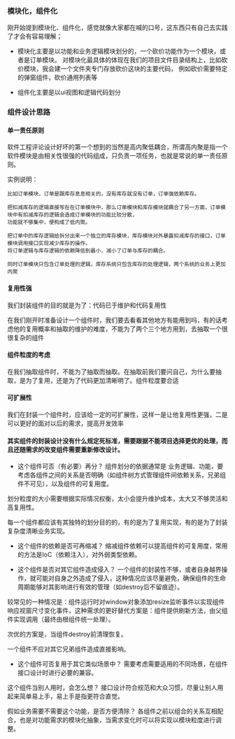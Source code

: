 ### 模块化，组件化
刚开始提到模块化、组件化，感觉就像大家都在喊的口号，这东西只有自己去实践了才会有容易理解；

- 模块化主要是以功能和业务逻辑模块划分的，一个砍价功能作为一个模块，或者是订单模块。
对模块化最具体的体现在我们的项目文件目录结构上，比如砍价模块，我会建一个文件夹专门存放砍价这块的主要代码，
例如砍价需要特定的弹窗组件，砍价通用列表等

- 组件化主要是以ui视图和逻辑代码划分

 ### 组件设计思路
#### 单一责任原则
软件工程评论设计好坏的第一个想到的当然是高内聚低耦合，所谓高内聚是指一个软件模块是由相关性很强的代码组成，只负责一项任务，也就是常说的单一责任原则。

实例说明：
```
比如订单模块，订单是跟库存息息相关的，没有库存就没有订单，订单强依赖库存。

把扣减库存的逻辑直接写在在订单模块中，那么订单模块和库存模块就耦合了另一方面，订单模块中有扣减库存的逻辑会造成订单模块的功能比较分散，
功能就不够集中，便构成了低内聚。

把订单中的库存逻辑给拆分出来一个独立的库存模块，库存模块对外暴露扣减库存的接口，订单模块调用接口实现减少库存的操作，
将订单逻辑与库存逻辑的依赖降低到最小，减小了订单与库存的耦合。

同时订单模块只包含订单处理的逻辑，库存系统只包含库存的处理逻辑，两个系统的业务上更加内聚
```
 #### 复用性强
 我们封装组件的目的就是为了：代码已于维护和代码复用性
 
在我们刚开时准备设计一个组件时，我们要去看看其他地方有能用到吗，有的话考虑他的复用概率和抽取的维护的难度，不能为了两个三个地方用到，去抽取一个很很复杂的组件

#### 组件粒度的考虑

在我们抽取组件时，不能为了抽取而抽取。在抽取前我们要问自己，为什么要抽取，是为了复用，还是为了代码更加清晰明了。组件粒度要合适

#### 可扩展性
我们在封装一个组件时，应该给一定的可扩展性，这样一是让他复用性更强，二是可以更好的面对以后的需求，提高开发效率


#### 其实组件的封装设计没有什么规定死标准，需要跟据不能项目选择更优的处理，而且还随需求的改变组件需要重新修改设计。

 - 这个组件可否（有必要）再分？
组件划分的依据通常是 业务逻辑、功能，要考虑各组件之间的关系是否明确（如组件树方式管理组件间依赖关系，兄弟组件不可见），以及组件的可复用度。

划分粒度的大小需要根据实际情况权衡，太小会提升维护成本，太大又不够灵活和高复用性。

每一个组件都应该有其独特的划分目的的，有的是为了复用实现，有的是为了封装复杂度清晰业务实现。



 - 这个组件的依赖是否可再缩减？
缩减组件依赖可以提高组件的可复用度，常用的方法是IoC（依赖注入），对外弱类型依赖。



 - 这个组件是否对其它组件造成侵入？
一个组件的封装性不够，或者自身越界操作，就可能对自身之外造成了侵入，这种情况应该尽量避免，确保组件的生命周期能够对其影响进行有效的管理（如destroy后不留痕迹）。

较常见的一种情况是：组件运行时对window对象添加resize监听事件以实现组件响应视窗尺寸变化事件，这种需求的更好替代方案是：组件提供刷新方法，由父组件实现调用（最终由根组件统一处理）。

次优的方案是，当组件destroy前清理恢复。

一个组件不应对其它兄弟组件造成直接影响。



- 这个组件可否复用于其它类似场景中？
需要考虑需要适用的不同场景，在组件接口设计时进行必要的兼容。



这个组件当别人用时，会怎么想？
接口设计符合规范和大众习惯，尽量让别人用起来简单易上手，易上手是指更符合直觉。



假如业务需要不需要这个功能，是否方便清除？
各组件之前以组合的关系互相配合，也是对功能需求的模块化抽象，当需求变化时可以将实现以模块粒度进行调整。  
